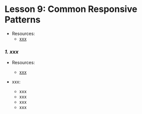 # Lesson 9: Common Responsive Patterns
- Resources:
	- [xxx](https://xxx)

### *1. xxx*
- Resources:
	- [xxx](https://xxx)

- xxx: 
	- xxx
	- xxx
	- xxx
	- xxx

